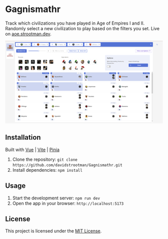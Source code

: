 # Gagnismathr

Track which civilizations you have played in Age of Empires I and II. Randomly select a new civilization to play based on the filters you set. Live on [aoe.strootman.dev](https://aoe.strootman.dev).

![Preview](images/preview.png)

## Installation
Built with [Vue](https://vuejs.org/) | [Vite](https://vitejs.dev/) | [Pinia](https://pinia.vuejs.org/) 
1. Clone the repository: `git clone https://github.com/davidstrootman/Gagnismathr.git`
2. Install dependencies: `npm install`

## Usage

1. Start the development server: `npm run dev`
2. Open the app in your browser: `http://localhost:5173`

## License

This project is licensed under the [MIT License](https://opensource.org/licenses/MIT).